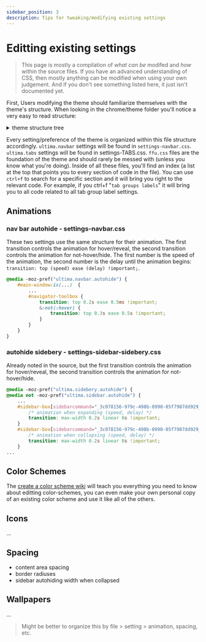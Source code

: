 ```yaml
---
sidebar_position: 3
description: Tips for tweaking/modifying existing settings
---
```


# Editting existing settings

> This page is mostly a compilation of *what can be* modifed and *how* within the source files. If you have an advanced understanding of CSS, then mostly anything can be modified when using your own judgement. And if you don't see something listed here, it just isn't documented yet.

First, Users modifying the theme should familiarize themselves with the theme's structure. When looking in the chrome/theme folder you'll notice a very easy to read structure:

<details>
<summary>theme structure tree</summary>
```
├── theme
│   ├── ffu-global-positioning.css
│   ├── ffu-internal-appearance.css
│   ├── ffu-private-browsing.css
│   ├── ffu-special-configs.css
│   ├── settings-context-menus.css
│   ├── settings-extensions-panel.css
│   ├── settings-icons.css
│   ├── settings-navbar.css
│   ├── settings-navbar-windowcontrols.css
│   ├── settings-sidebar-sidebery.css
│   ├── settings-TABS.css
│   ├── settings-urlbar.css
│   ├── website-aboutaddons.css
│   ├── website-aboutconfig.css
│   ├── website-newtab.css
│   ├── website-private.css
│   ├── website-reddit.css
│   ├── website-styles.css
│   └── website-yt.css
│   ├── color-schemes/
│   │   ├── (color scheme folders)
│   │   └── (wallpaper folder)
│   ├── icons/
│   │   ├── (icons)
├── userChrome.css
├── userContent.css
└── user.js
└── changelog.md (feel free to document/credit your change here if you want to)
```
</details>

Every setting/preference of the theme is organized within this file structure accordingly. `ultima.navbar` settings will be found in `settings-navbar.css`. `ultima.tabs` settings will be found in settings-TABS.css. `ffu.css` files are the foundation of the theme and should rarely be messed with (unless you know what you're doing). Inside of all these files, you'll find an index (a list at the top that points you to every section of code in the file). You can use `ctrl+f` to search for a specific section and it will bring you right to the relevant code. For example, if you ctrl+f "`tab groups labels`" it will bring you to all code related to all tab group label settings.

## Animations

### nav bar autohide - settings-navbar.css 

These two settings use the same structure for their animation. The first transition controls the animation for hover/reveal, the second transition controls the animation for not-hover/hide. The first number is the speed of the animation, the second number is the delay until the animation begins: `transition: top (speed) ease (delay) !important;`.

```css
@media -moz-pref("ultima.navbar.autohide") {
    #main-window:is(...)  {
        ...
        #navigator-toolbox {
            transition: top 0.2s ease 0.5ms !important;
            &:not(:hover) {
                transition: top 0.3s ease 0.5s !important;
            }
        }   
    }
}
```

### autohide sidebery - settings-sidebar-sidebery.css

Already noted in the source, but the first transition controls the animation for hover/reveal, the second transition controls the animation for not-hover/hide.

```css
@media -moz-pref("ultima.sidebery.autohide") {
@media not -moz-pref("ultima.sidebar.autohide") {
    ...
    #sidebar-box[sidebarcommand="_3c078156-979c-498b-8990-85f7987dd929_-sidebar-action"]:hover {
        /* animation when expanding (speed, delay) */
        transition: max-width 0.2s linear 0s !important;
    }
    #sidebar-box[sidebarcommand="_3c078156-979c-498b-8990-85f7987dd929_-sidebar-action"]:not(:hover) {
        /* animation when collapsing (speed, delay) */
        transition: max-width 0.2s linear 0s !important;
    }
...
```

## Color Schemes

The [create a color scheme wiki](/docs/create-a-color-scheme) will teach you everything you need to know about editting color-schemes, you can even make your own personal copy of an existing color scheme and use it like all of the others.

## Icons

...

## Spacing

- content area spacing
- border radiuses
- sidebar autohiding width when collapsed

## Wallpapers

...

> Might be better to organize this by file > setting > animation, spacing, etc.